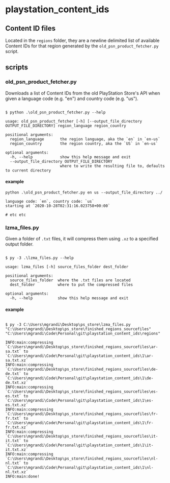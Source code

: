 # playstation_content_ids

## Content ID files

Located in the `regions` folder, they are a newline delimited list of available Content IDs for that region generated by the `old_psn_product_fetcher.py` script.


## scripts

### old_psn_product_fetcher.py

Downloads a list of Content IDs from the old PlayStation Store's API when given a language code (e.g. "en") and country code (e.g. "us").

```plaintext

$ python .\old_psn_product_fetcher.py --help

usage: old_psn_product_fetcher [-h] [--output_file_directory OUTPUT_FILE_DIRECTORY] region_language region_country

positional arguments:
  region_language       the region language, aka the `en` in `en-us`
  region_country        the region country, aka the `US` in `en-us`

optional arguments:
  -h, --help            show this help message and exit
  --output_file_directory OUTPUT_FILE_DIRECTORY
                        where to write the resulting file to, defaults to current directory

```

#### example

```plaintext
python .\old_psn_product_fetcher.py en us --output_file_directory ../

language code: `en`, country code: `us`
starting at `2020-10-28T02:31:16.023758+00:00`

# etc etc

```

### lzma_files.py

Given a folder of `.txt` files, it will compress them using `.xz` to a specified output folder.

```plaintext

$ py -3 .\lzma_files.py --help

usage: lzma_files [-h] source_files_folder dest_folder

positional arguments:
  source_files_folder  where the .txt files are located
  dest_folder          where to put the compressed files

optional arguments:
  -h, --help           show this help message and exit
```

#### example

```plaintext

$ py -3 C:\Users\mgrandi\Desktop\ps_store\lzma_files.py  "C:\Users\mgrandi\Desktop\ps_store\finished_regions_sourcefiles" "C:\Users\mgrandi\Code\Personal\git\playstation_content_ids\regions"

INFO:main:compressing `C:\Users\mgrandi\Desktop\ps_store\finished_regions_sourcefiles\ar-sa.txt` to `C:\Users\mgrandi\Code\Personal\git\playstation_content_ids\1\ar-sa.txt.xz`
INFO:main:compressing `C:\Users\mgrandi\Desktop\ps_store\finished_regions_sourcefiles\de-de.txt` to `C:\Users\mgrandi\Code\Personal\git\playstation_content_ids\1\de-de.txt.xz`
INFO:main:compressing `C:\Users\mgrandi\Desktop\ps_store\finished_regions_sourcefiles\es-es.txt` to `C:\Users\mgrandi\Code\Personal\git\playstation_content_ids\1\es-es.txt.xz`
INFO:main:compressing `C:\Users\mgrandi\Desktop\ps_store\finished_regions_sourcefiles\fr-fr.txt` to `C:\Users\mgrandi\Code\Personal\git\playstation_content_ids\1\fr-fr.txt.xz`
INFO:main:compressing `C:\Users\mgrandi\Desktop\ps_store\finished_regions_sourcefiles\it-it.txt` to `C:\Users\mgrandi\Code\Personal\git\playstation_content_ids\1\it-it.txt.xz`
INFO:main:compressing `C:\Users\mgrandi\Desktop\ps_store\finished_regions_sourcefiles\nl-nl.txt` to `C:\Users\mgrandi\Code\Personal\git\playstation_content_ids\1\nl-nl.txt.xz`
INFO:main:done!

```

